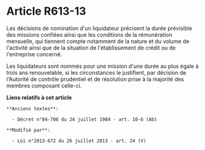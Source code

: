 # Article R613-13

Les décisions de nomination d'un liquidateur précisent la durée prévisible des missions confiées ainsi que les conditions de
la rémunération mensuelle, qui tiennent compte notamment de la nature et du volume de l'activité ainsi que de la situation de
l'établissement de crédit ou de l'entreprise concerné. 

Les liquidateurs sont nommés pour une mission d'une durée au plus égale à trois ans renouvelable, si les circonstances le
justifient, par décision de l'Autorité de contrôle prudentiel et de résolution prise à la majorité des membres composant
celle-ci.

**Liens relatifs à cet article**

	**Anciens textes**:

	  - Décret n°84-708 du 24 juillet 1984 - art. 10-6 (Ab)

	**Modifié par**:

	  - Loi n°2013-672 du 26 juillet 2013 - art. 24 (V)
